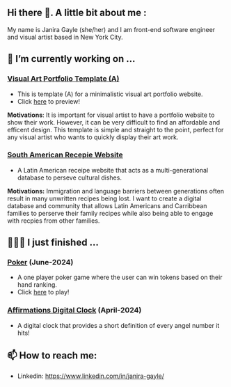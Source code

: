 ## Hi there 👋. A little bit about me :

My name is Janira Gayle (she/her) and I am front-end software engineer and visual artist based in New York City.

## 🔭 I’m currently working on ...
###  [Visual Art Portfolio Template (A)](https://github.com/janiragayle/art-portfolio-a)
- This is template (A) for a minimalistic visual art portfolio website.
- Click [here](https://art-portfolio-a.netlify.app) to preview!
  
**Motivations**: It is important for visual artist to have a portfolio website to show their work. However, it can be very difficult to find an affordable and efficent design. This template is simple and straight to the point, perfect for any visual artist who wants to quickly display their art work.

###  [South American Recepie Website]()
- A Latin American receipe website that acts as a multi-generational database to perseve cultural dishes.
  
**Motivations:** Immigration and language barriers between generations often result in many unwritten recipes being lost. I want to create a digital database and community that allows Latin Americans and Carribbean families to perserve their family recipes while also being able to engage with recpies from other families. 

## 👩🏽‍💻 I just finished ...
###  [Poker](https://github.com/janiragayle/Poker) (June-2024)
- A one player poker game where the user can win tokens based on their hand ranking.
- Click [here](https://poker-jg.netlify.app) to play!

###  [Affirmations Digital Clock](https://github.com/janiragayle/Affirmations-Clock) (April-2024)
- A digital clock that provides a short definition of every angel number it hits!





## 📫 How to reach me: 
- Linkedin: https://www.linkedin.com/in/janira-gayle/
<!--
**janiragayle/JaniraGayle** is a ✨ _special_ ✨ repository because its `README.md` (this file) appears on your GitHub profile.

Here are some ideas to get you started:

- 🔭 I’m currently working on ...
- 🌱 I’m currently learning ...
- 👯 I’m looking to collaborate on ...
- 🤔 I’m looking for help with ...
- 💬 Ask me about ...
- 📫 How to reach me: ...
- 😄 Pronouns: ...
- ⚡ Fun fact: ...
-->
